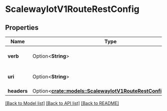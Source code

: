# ScalewayIotV1RouteRestConfig

## Properties

Name | Type | Description | Notes
------------ | ------------- | ------------- | -------------
**verb** | Option<**String**> | HTTP Verb used to call REST URI | [optional][default to Verb_Unknown]
**uri** | Option<**String**> | URI of the REST endpoint | [optional]
**headers** | Option<[**crate::models::ScalewayIotV1RouteRestConfigHeaders**](scaleway_iot_v1_Route_rest_config_headers.md)> |  | [optional]

[[Back to Model list]](../README.md#documentation-for-models) [[Back to API list]](../README.md#documentation-for-api-endpoints) [[Back to README]](../README.md)


